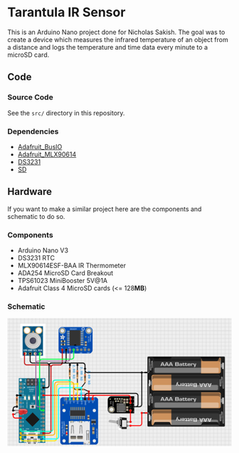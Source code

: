 # Tarantula IR Sensor
This is an Arduino Nano project done for Nicholas Sakish. The goal was to create a device which measures the infrared temperature of an object from a distance and logs the temperature and time data every minute to a microSD card.

## Code

### Source Code
See the `src/` directory in this repository.

### Dependencies
- [Adafruit_BusIO](https://github.com/adafruit/Adafruit_BusIO)
- [Adafruit_MLX90614](https://github.com/adafruit/Adafruit-MLX90614-Library)
- [DS3231](https://github.com/NorthernWidget/DS3231)
- [SD](https://github.com/arduino-libraries/SD)

## Hardware
If you want to make a similar project here are the components and schematic to do so.

### Components
- Arduino Nano V3
- DS3231 RTC
- MLX90614ESF-BAA IR Thermometer
- ADA254 MicroSD Card Breakout
- TPS61023 MiniBooster 5V@1A
- Adafruit Class 4 MicroSD cards (<= 128**MB**)

### Schematic
![Diagram](https://github.com/LordUbuntu/tarantula-ir/blob/main/diagram.png)
